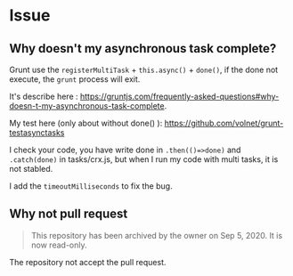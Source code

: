 # Issue

## Why doesn't my asynchronous task complete?

Grunt use the `registerMultiTask` + `this.async()` + `done()`, if the done not execute, the `grunt` process will exit.

It's describe here : <https://gruntjs.com/frequently-asked-questions#why-doesn-t-my-asynchronous-task-complete>.

My test here (only about without done() ): <https://github.com/volnet/grunt-testasynctasks>

I check your code, you have write done in `.then(()=>done)` and `.catch(done)` in tasks/crx.js, but when I run my code with multi tasks, it is not stabled.

I add the `timeoutMilliseconds` to fix the bug.

## Why not pull request

> This repository has been archived by the owner on Sep 5, 2020. It is now read-only.

The repository not accept the pull request.
